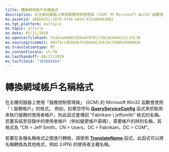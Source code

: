 ```yaml
---
title: 轉換網域帳戶名稱格式
description: 在主機伺服器上使用服務控制管理員 (SCM) 的 Microsoft Win32 函數使用 \ 0034;網域 \\ 使用者名稱 \ 0034; 服務帳戶的格式。
ms.assetid: a8bb6331-5070-4f46-b03d-615a004b3982
ms.tgt_platform: multiple
ms.topic: article
ms.date: 05/31/2018
ms.openlocfilehash: 25ab1a6d0022b0a47979c1f6b3434e6227c23c30
ms.sourcegitcommit: 803f3ccd65bdefe36bd851b9c6e7280be9489016
ms.translationtype: MT
ms.contentlocale: zh-TW
ms.lasthandoff: 08/17/2020
ms.locfileid: "103681684"
---
```

# <a name="converting-domain-account-name-formats"></a>轉換網域帳戶名稱格式

在主機伺服器上使用「服務控制管理員」 (SCM) 的 Microsoft Win32 函數會使用「 <domain> \\ <username> 服務帳戶」的格式。 例如，如果您呼叫 [**QueryServiceConfig**](/windows/desktop/api/winsvc/nf-winsvc-queryserviceconfiga) 函式來抓取用來執行服務的使用者帳戶，則此函式會傳回 "Fabrikam \\ jeffsmith" 格式的名稱。 若要系結至目錄中的使用者帳戶（例如變更帳戶密碼），需要帳戶的辨別名稱，其格式為 "CN = Jeff Smith，CN = Users，DC = Fabrikam，DC = COM"。

若要在各種名稱格式之間進行轉換，請使用 [**TranslateName**](/windows/desktop/api/secext/nf-secext-translatenamea) 函式，此函式可以將名稱轉換為其他格式，例如 (UPN) 的使用者主體名稱。

 

 